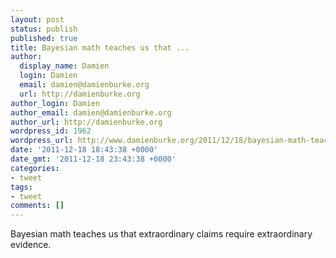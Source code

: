 ```yaml
---
layout: post
status: publish
published: true
title: Bayesian math teaches us that ...
author:
  display_name: Damien
  login: Damien
  email: damien@damienburke.org
  url: http://damienburke.org
author_login: Damien
author_email: damien@damienburke.org
author_url: http://damienburke.org
wordpress_id: 1962
wordpress_url: http://www.damienburke.org/2011/12/18/bayesian-math-teaches-us-that/
date: '2011-12-18 18:43:38 +0000'
date_gmt: '2011-12-18 23:43:38 +0000'
categories:
- tweet
tags:
- tweet
comments: []
---
```

<p>Bayesian math teaches us that extraordinary claims require extraordinary evidence.</p>
